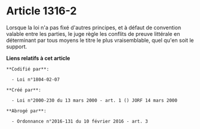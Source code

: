 # Article 1316-2

Lorsque la loi n'a pas fixé d'autres principes, et à défaut de convention valable entre les parties, le juge règle les
conflits de preuve littérale en déterminant par tous moyens le titre le plus vraisemblable, quel qu'en soit le support.

**Liens relatifs à cet article**

	**Codifié par**:

	  - Loi n°1804-02-07

	**Créé par**:

	  - Loi n°2000-230 du 13 mars 2000 - art. 1 () JORF 14 mars 2000

	**Abrogé par**:

	  - Ordonnance n°2016-131 du 10 février 2016 - art. 3
